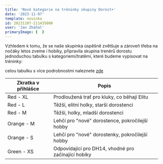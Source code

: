 ```yaml
---
title: 'Nové kategorie na tréninky skupiny Dorost+'
date: '2023-11-07'
template: novinka
id: 20231107-211435000
user: 'Jan Zháňal'
primaryImage: {  }
---
```


Vzhledem k tomu, že se naše skupinka úspěšně zvětšuje a zároveň třeba na nočáky letos zveme i hobíky, připravila skupina trenérů dorostu jednoduchou tabulku s kategoriemi/tratěmi, které budeme vypisovat na tréninky:

celou tabulku s více podrobnostmi naleznete [zde](https://zabiny.club/skupiny/dorost#trate)

| Zkratka v přihlášce | Popis                                                                                 | 
| ------------------- | ------------------------------------------------------------------------------------- | 
| Red - XL            | Prodloužená trať pro kluky, co běhají Elitu |              
| Red - L             | Těžší, elitní holky, starší dorostenci                                       | 
| Red - M             | Těžší, holky, mladší dorostenci                                          | 
| Orange - M          | Lehčí pro "nové" dorostence, pokročilejší hobby                             | 
| Orange - S          | Lehčí pro "nové" dorostenky, pokročilejší hobby                             |
| Green - XS          | Odpovídající pro DH14, vhodné pro začínající hobíky                          | 



